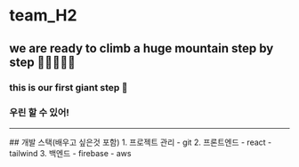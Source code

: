 # team_H2

## we are ready to climb a huge mountain step by step  🤗🤗🤗🤗🤗

### this is our first giant step 🦵

### 우린 할 수 있어!

<hr>
## 개발 스택(배우고 싶은것 포함)
1. 프로젝트 관리
  - git
2. 프론트엔드
  - react
  - tailwind
3. 백엔드
  - firebase
  - aws
